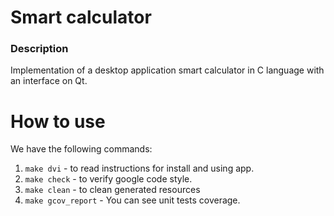 # Smart calculator

### Description
  Implementation of a desktop application smart calculator in C language with an interface on Qt.
  

# How to use
We have the following commands:
  1. `make dvi` - to read instructions for install and using app.
  2. `make check` - to verify google code style.
  3. `make clean` - to clean generated resources
  4. `make gcov_report` - You can see unit tests coverage.

